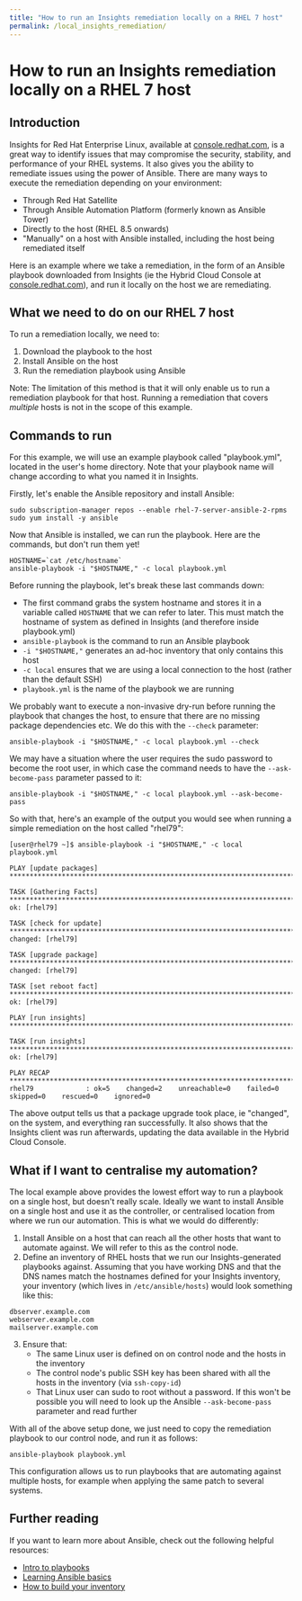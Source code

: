 ```yaml
---
title: "How to run an Insights remediation locally on a RHEL 7 host"
permalink: /local_insights_remediation/
---
```


# How to run an Insights remediation locally on a RHEL 7 host

## Introduction

Insights for Red Hat Enterprise Linux, available at [console.redhat.com](console.redhat.com), is a great way to identify issues that may compromise the security, stability, and performance of your RHEL systems.  It also gives you the ability to remediate issues using the power of Ansible.  There are many ways to execute the remediation depending on your environment:

- Through Red Hat Satellite
- Through Ansible Automation Platform (formerly known as Ansible Tower)
- Directly to the host (RHEL 8.5 onwards)
- "Manually" on a host with Ansible installed, including the host being remediated itself

Here is an example where we take a remediation, in the form of an Ansible playbook downloaded from Insights (ie the Hybrid Cloud Console at [console.redhat.com](console.redhat.com)), and run it locally on the host we are remediating.

## What we need to do on our RHEL 7 host

To run a remediation locally, we need to:
1. Download the playbook to the host
2. Install Ansible on the host
3. Run the remediation playbook using Ansible

Note: The limitation of this method is that it will only enable us to run a remediation playbook for that host.  Running a remediation that covers _multiple_ hosts is not in the scope of this example.

## Commands to run

For this example, we will use an example playbook called "playbook.yml", located in the user's home directory.  Note that your playbook name will change according to what you named it in Insights.

Firstly, let's enable the Ansible repository and install Ansible:

```
sudo subscription-manager repos --enable rhel-7-server-ansible-2-rpms
sudo yum install -y ansible
```

Now that Ansible is installed, we can run the playbook.  Here are the commands, but don't run them yet!
```
HOSTNAME=`cat /etc/hostname`
ansible-playbook -i "$HOSTNAME," -c local playbook.yml
```

Before running the playbook, let's break these last commands down:
- The first command grabs the system hostname and stores it in a variable called `HOSTNAME` that we can refer to later.  This must match the hostname of system as defined in Insights (and therefore inside playbook.yml)
- `ansible-playbook` is the command to run an Ansible playbook
- `-i "$HOSTNAME,"` generates an ad-hoc inventory that only contains this host
- `-c local` ensures that we are using a local connection to the host (rather than the default SSH)
- `playbook.yml` is the name of the playbook we are running

We probably want to execute a non-invasive dry-run before running the playbook that changes the host, to ensure that there are no missing package dependencies etc.  We do this with the `--check` parameter:
```
ansible-playbook -i "$HOSTNAME," -c local playbook.yml --check
```

We may have a situation where the user requires the sudo password to become the root user, in which case the command needs to have the `--ask-become-pass` parameter passed to it:
```
ansible-playbook -i "$HOSTNAME," -c local playbook.yml --ask-become-pass
```

So with that, here's an example of the output you would see when running a simple remediation on the host called "rhel79":

```
[user@rhel79 ~]$ ansible-playbook -i "$HOSTNAME," -c local playbook.yml

PLAY [update packages] ****************************************************************************************************************

TASK [Gathering Facts] ****************************************************************************************************************
ok: [rhel79]

TASK [check for update] ***************************************************************************************************************
changed: [rhel79]

TASK [upgrade package] ****************************************************************************************************************
changed: [rhel79]

TASK [set reboot fact] ****************************************************************************************************************
ok: [rhel79]

PLAY [run insights] *******************************************************************************************************************

TASK [run insights] *******************************************************************************************************************
ok: [rhel79]

PLAY RECAP ****************************************************************************************************************************
rhel79             : ok=5    changed=2    unreachable=0    failed=0    skipped=0    rescued=0    ignored=0
```

The above output tells us that a package upgrade took place, ie "changed", on the system, and everything ran successfully.  It also shows that the Insights client was run afterwards, updating the data available in the Hybrid Cloud Console.

## What if I want to centralise my automation?

The local example above provides the lowest effort way to run a playbook on a single host, but doesn't really scale.  Ideally we want to install Ansible on a single host and use it as the controller, or centralised location from where we run our automation.  This is what we would do differently:

1. Install Ansible on a host that can reach all the other hosts that want to automate against.  We will refer to this as the control node.
2. Define an inventory of RHEL hosts that we run our Insights-generated playbooks against.  Assuming that you have working DNS and that the DNS names match the hostnames defined for your Insights inventory, your inventory (which lives in `/etc/ansible/hosts`) would look something like this:
```
dbserver.example.com
webserver.example.com
mailserver.example.com
```
3. Ensure that:
   - The same Linux user is defined on on control node and the hosts in the inventory
   - The control node's public SSH key has been shared with all the hosts in the inventory (via `ssh-copy-id`)
   - That Linux user can sudo to root without a password.  If this won't be possible you will need to look up the Ansible `--ask-become-pass` parameter and read further

With all of the above setup done, we just need to copy the remediation playbook to our control node, and run it as follows:
```
ansible-playbook playbook.yml
```

This configuration allows us to run playbooks that are automating against multiple hosts, for example when applying the same patch to several systems.

## Further reading

If you want to learn more about Ansible, check out the following helpful resources:
- [Intro to playbooks](https://docs.ansible.com/ansible/latest/user_guide/playbooks_intro.html)
- [Learning Ansible basics](https://www.redhat.com/en/topics/automation/learning-ansible-tutorial)
- [How to build your inventory](https://docs.ansible.com/ansible/latest/user_guide/intro_inventory.html)